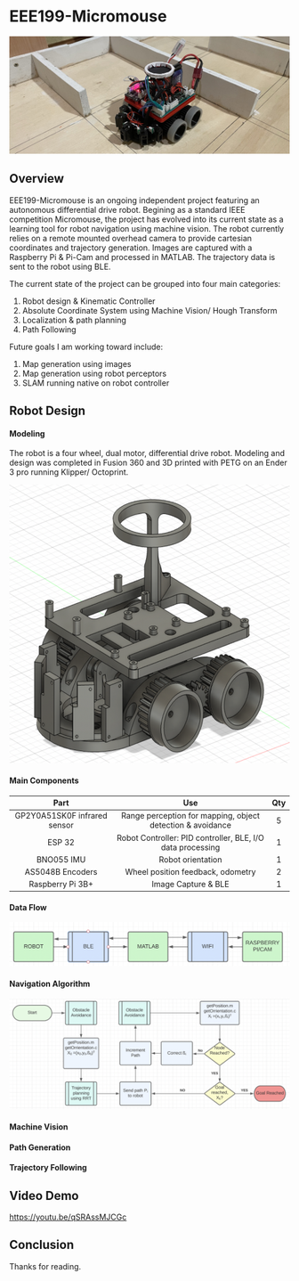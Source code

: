 # EEE199-Micromouse

![MicroMouse](https://github.com/Lou-ee/EEE199--Micromouse/blob/2d07c3c2da80336d45141a2d836fa3eb12fdac01/Images/Mouse_Main.jpeg "EEE199-Micromouse")


## Overview
EEE199-Micromouse is an ongoing independent project featuring an autonomous differential drive robot. Begining as a standard IEEE competition Micromouse, the project has evolved into its current state as a learning tool for robot navigation using machine vision. The robot currently relies on a remote mounted overhead camera to provide cartesian coordinates and trajectory generation. Images are captured with a Raspberry Pi & Pi-Cam and processed in MATLAB. The  trajectory data is sent to the robot using BLE. 

The current state of the project can be grouped into four main categories:   
   1. Robot design & Kinematic Controller
   2. Absolute Coordinate System using Machine Vision/ Hough Transform
   3. Localization & path planning
   4. Path Following

Future goals I am working toward include:
   1. Map generation using images
   2. Map generation using robot perceptors
   3. SLAM running native on robot controller

## Robot Design

#### Modeling

   The robot is a four wheel, dual motor, differential drive robot. Modeling and design was completed in Fusion 360 and 3D printed with PETG on an Ender 3 pro running Klipper/ Octoprint. 

<img src="https://github.com/Lou-ee/EEE199--Micromouse/blob/e7db04d1f170ffef34a7609a15892aa0f72debba/Images/3D_Model.png" width="625" height="500">


#### Main Components
   |  Part |  Use | Qty  |
   | :---: | :---:|:---: |
   | GP2Y0A51SK0F infrared sensor | Range perception for mapping, object detection & avoidance | 5 |
   | ESP 32 | Robot Controller: PID controller, BLE, I/O data processing | 1 |
   | BNO055 IMU | Robot orientation | 1 |
   | AS5048B Encoders | Wheel position feedback, odometry | 2 | 
   | Raspberry Pi 3B+ | Image Capture & BLE | 1 |

#### Data Flow

<img src="https://github.com/Lou-ee/EEE199--Micromouse/blob/2483e82bbe608f3d427465cd6741989928ad0a47/Images/Data_Path.png">
   
#### Navigation Algorithm


<img src="https://github.com/Lou-ee/EEE199--Micromouse/blob/2483e82bbe608f3d427465cd6741989928ad0a47/Images/Algo_Main.png">

#### Machine Vision 

#### Path Generation

#### Trajectory Following

   
## Video Demo

https://youtu.be/qSRAssMJCGc


## Conclusion 
Thanks for reading. 
